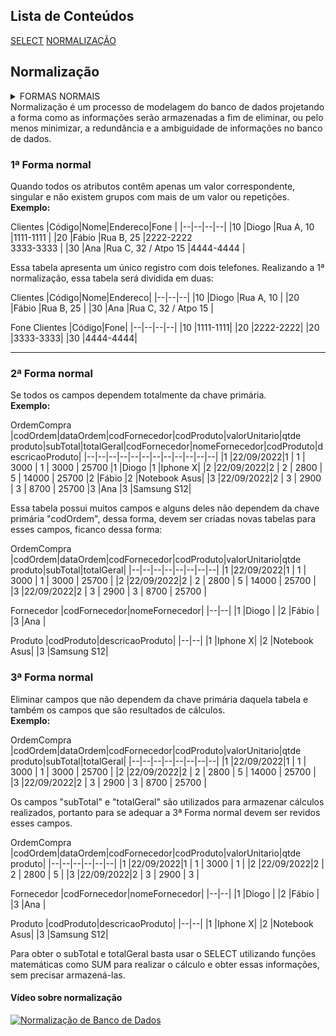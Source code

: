 ##  Lista de Conteúdos
[SELECT](./README.md)
[NORMALIZAÇÃO](#)

##  Normalização
<details>
<summary>
FORMAS NORMAIS
</summary>

&emsp;&emsp;[1ª FORMA NORMAL](#1ª-forma-normal)</br>
&emsp;&emsp;[2ª FORMA NORMAL](#2ª-forma-normal)</br>
&emsp;&emsp;[3ª FORMA NORMAL](#3ª-forma-normal)</br>

</details>
Normalização é um processo de modelagem do banco de dados projetando a forma como as informações serão armazenadas a fim de eliminar, ou pelo menos minimizar, a redundância e a ambiguidade de informações no banco de dados.

### 1ª Forma normal

Quando todos os atributos contêm apenas um valor correspondente, singular e não existem grupos com mais de um valor ou repetições.<br />
**Exemplo:**

Clientes
|Código|Nome|Endereco|Fone |
|--|--|--|--|
|10 |Diogo |Rua A, 10 |1111-1111 |
|20 |Fábio |Rua B, 25 |2222-2222<br/> 3333-3333 |
|30 |Ana |Rua C, 32 / Atpo 15 |4444-4444 |

Essa tabela apresenta um único registro com dois telefones. Realizando a 1ª normalização, essa tabela será dividida em duas:

Clientes
|Código|Nome|Endereco|
|--|--|--|
|10 |Diogo |Rua A, 10 |
|20 |Fábio |Rua B, 25 |
|30 |Ana |Rua C, 32 / Atpo 15 |

Fone Clientes
|Código|Fone|
|--|--|--|--|
|10 |1111-1111|
|20 |2222-2222|
|20 |3333-3333|
|30 |4444-4444|

---

### 2ª Forma normal

Se todos os campos dependem totalmente da chave primária.<br />
**Exemplo:**

OrdemCompra
|codOrdem|dataOrdem|codFornecedor|codProduto|valorUnitario|qtde produto|subTotal|totalGeral|codFornecedor|nomeFornecedor|codProduto|descricaoProduto|
|--|--|--|--|--|--|--|--|--|--|--|--|
|1 |22/09/2022|1 | 1 | 3000 | 1 | 3000 | 25700 |1 |Diogo |1 |Iphone X|
|2 |22/09/2022|2 | 2 | 2800 | 5 | 14000 | 25700 |2 |Fábio |2 |Notebook Asus|
|3 |22/09/2022|2 | 3 | 2900 | 3 | 8700 | 25700 |3 |Ana |3 |Samsung S12|

Essa tabela possui muitos campos e alguns deles não dependem da chave primária "codOrdem", dessa forma, devem ser criadas novas tabelas para esses campos, ficanco dessa forma:

OrdemCompra
|codOrdem|dataOrdem|codFornecedor|codProduto|valorUnitario|qtde produto|subTotal|totalGeral|
|--|--|--|--|--|--|--|--|
|1 |22/09/2022|1 | 1 | 3000 | 1 | 3000 | 25700 |
|2 |22/09/2022|2 | 2 | 2800 | 5 | 14000 | 25700 |
|3 |22/09/2022|2 | 3 | 2900 | 3 | 8700 | 25700 |

Fornecedor
|codFornecedor|nomeFornecedor|
|--|--|
|1 |Diogo |
|2 |Fábio |
|3 |Ana |

Produto
|codProduto|descricaoProduto|
|--|--|
|1 |Iphone X|
|2 |Notebook Asus|
|3 |Samsung S12|

### 3ª Forma normal

Eliminar campos que não dependem da chave primária daquela tabela e também os campos que são resultados de cálculos.<br />
**Exemplo:**

OrdemCompra
|codOrdem|dataOrdem|codFornecedor|codProduto|valorUnitario|qtde produto|subTotal|totalGeral|
|--|--|--|--|--|--|--|--|
|1 |22/09/2022|1 | 1 | 3000 | 1 | 3000 | 25700 |
|2 |22/09/2022|2 | 2 | 2800 | 5 | 14000 | 25700 |
|3 |22/09/2022|2 | 3 | 2900 | 3 | 8700 | 25700 |

Os campos "subTotal" e "totalGeral" são utilizados para armazenar cálculos realizados, portanto para se adequar a 3ª Forma normal devem ser revidos esses campos.

OrdemCompra
|codOrdem|dataOrdem|codFornecedor|codProduto|valorUnitario|qtde produto|
|--|--|--|--|--|--|
|1 |22/09/2022|1 | 1 | 3000 | 1 |
|2 |22/09/2022|2 | 2 | 2800 | 5 |
|3 |22/09/2022|2 | 3 | 2900 | 3 |

Fornecedor
|codFornecedor|nomeFornecedor|
|--|--|
|1 |Diogo |
|2 |Fábio |
|3 |Ana |

Produto
|codProduto|descricaoProduto|
|--|--|
|1 |Iphone X|
|2 |Notebook Asus|
|3 |Samsung S12|

Para obter o subTotal e totalGeral basta usar o SELECT utilizando funções matemáticas como SUM para realizar o cálculo e obter essas informações, sem precisar armazená-las.

#### Vídeo sobre normalização

[![Normalização de Banco de Dados](https://res.cloudinary.com/marcomontalbano/image/upload/v1664757582/video_to_markdown/images/youtube--TOFZQ5wm1UI-c05b58ac6eb4c4700831b2b3070cd403.jpg)](https://www.youtube.com/watch?v=TOFZQ5wm1UI "Normalização de Banco de Dados")